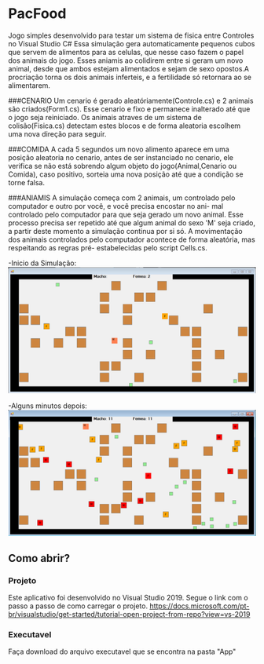 # PacFood
Jogo simples desenvolvido para testar um sistema de fisica entre Controles no Visual Studio C#
Essa simulação gera automaticamente pequenos cubos que servem de alimentos para as celulas, que
nesse caso fazem o papel dos animais do jogo. Esses aniamis ao colidirem entre si geram um novo
animal, desde que ambos estejam alimentados e sejam de sexo opostos.A procriação torna os dois
animais inferteis, e a fertilidade só retornara ao se alimentarem.

###CENARIO
Um cenario é gerado aleatóriamente(Controle.cs) e 2 animais são criados(Form1.cs).
Esse cenario e fixo e permanece inalterado até que o jogo seja reiniciado. Os animais atraves de um
sistema de colisão(Fisica.cs) detectam estes blocos e de forma aleatoria escolhem uma nova direção para seguir.

###COMIDA
A cada 5 segundos um novo alimento aparece em uma posição aleatoria no cenario, antes
de ser instanciado no cenario, ele verifica se não está sobrendo algum objeto do jogo(Animal,Cenario ou Comida),
caso positivo, sorteia uma nova posição até que a condição se torne falsa.

###ANIAMIS
A simulação começa com 2 animais, um controlado pelo computador e outro por você, e você precisa encostar no ani-
mal controlado pelo computador para que seja gerado um novo animal. Esse processo precisa ser repetido até que
algum animal do sexo 'M' seja criado, a partir deste momento a simulação continua por si só.
A movimentação dos animais controlados pelo computador acontece de forma aleatória, mas respeitando as regras pré-
estabelecidas pelo script Cells.cs.

-Inicio da Simulação:<br>
![telaprincipal](https://github.com/Christian-Samuel/PacFood/blob/master/IMG/PrimeiraTela.PNG?raw=true)


-Alguns minutos depois:<br>
![telaprincipal](https://github.com/Christian-Samuel/PacFood/blob/master/IMG/FinalTela.PNG?raw=true)


## Como abrir?
### Projeto
Este aplicativo foi desenvolvido no Visual Studio 2019.
Segue o link com o passo a passo de como carregar o projeto.
https://docs.microsoft.com/pt-br/visualstudio/get-started/tutorial-open-project-from-repo?view=vs-2019

### Executavel
Faça download do arquivo executavel que se encontra na pasta "App"
